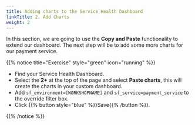 ```yaml
---
title: Adding charts to the Service Health Dashboard
linkTitle: 2. Add Charts
weight: 2
---
```


In this section, we are going to use the **Copy and Paste** functionality to extend our dashboard. The next step will be to add some more charts for our payment service.

{{% notice title="Exercise" style="green" icon="running" %}}

* Find your Service Health Dashboard.
* Select the **2+** at the top of the page and select **Paste charts**, this will create the charts in your custom dashboard.
* Add `sf_environment=[WORKSHOPNAME]` and `sf_service=payment_service` to the override filter box.
* Click {{% button style="blue" %}}Save{{% /button %}}.

{{% /notice %}}
